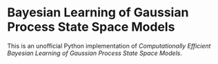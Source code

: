 # Bayesian Learning of Gaussian Process State Space Models

This is an unofficial Python implementation of _Computationally Efficient Bayesian Learning of Gaussian Process State Space Models_.
